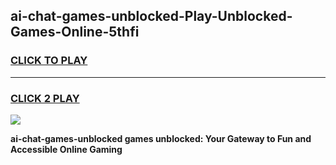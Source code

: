 
## ai-chat-games-unblocked-Play-Unblocked-Games-Online-5thfi
<h3>
<a href="https://premium76.site?title=ai-chat-games-unblocked&ref=24A">CLICK TO PLAY</a></h3>
<hr>

<h3>
<a href="https://premium76.site?title=ai-chat-games-unblocked&ref=24A">CLICK 2 PLAY</a>
  
</h3>

<a href="https://premium76.site?title=ai-chat-games-unblocked&ref=24A"><img src="https://clearcache.store/games.png"></a>


**ai-chat-games-unblocked games unblocked: Your Gateway to Fun and Accessible Online Gaming**
